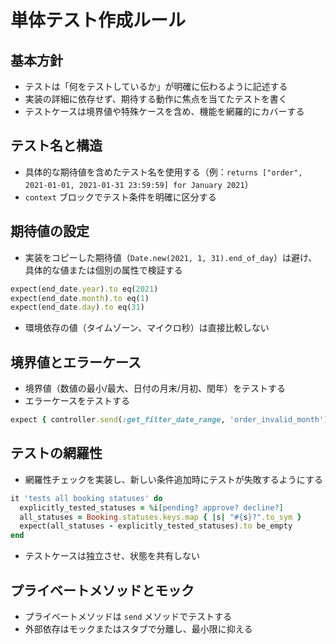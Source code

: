 # 単体テスト作成ルール

## 基本方針

- テストは「何をテストしているか」が明確に伝わるように記述する
- 実装の詳細に依存せず、期待する動作に焦点を当てたテストを書く
- テストケースは境界値や特殊ケースを含め、機能を網羅的にカバーする

## テスト名と構造

- 具体的な期待値を含めたテスト名を使用する（例：`returns ["order", 2021-01-01, 2021-01-31 23:59:59] for January 2021`）
- `context` ブロックでテスト条件を明確に区分する

## 期待値の設定

- 実装をコピーした期待値（`Date.new(2021, 1, 31).end_of_day`）は避け、具体的な値または個別の属性で検証する
```ruby
expect(end_date.year).to eq(2021)
expect(end_date.month).to eq(1)
expect(end_date.day).to eq(31)
```
- 環境依存の値（タイムゾーン、マイクロ秒）は直接比較しない

## 境界値とエラーケース

- 境界値（数値の最小/最大、日付の月末/月初、閏年）をテストする
- エラーケースをテストする
```ruby
expect { controller.send(:get_filter_date_range, 'order_invalid_month') }.to raise_error(ArgumentError)
```

## テストの網羅性

- 網羅性チェックを実装し、新しい条件追加時にテストが失敗するようにする
```ruby
it 'tests all booking statuses' do
  explicitly_tested_statuses = %i[pending? approve? decline?]
  all_statuses = Booking.statuses.keys.map { |s| "#{s}?".to_sym }
  expect(all_statuses - explicitly_tested_statuses).to be_empty
end
```
- テストケースは独立させ、状態を共有しない

## プライベートメソッドとモック

- プライベートメソッドは `send` メソッドでテストする
- 外部依存はモックまたはスタブで分離し、最小限に抑える

